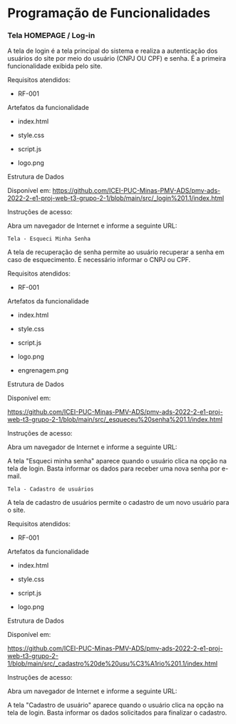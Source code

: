 # Programação de Funcionalidades

### Tela HOMEPAGE / Log-in

A tela de login é a tela principal do sistema e realiza a autenticação dos usuários do site por meio do usuário (CNPJ OU CPF) e senha. É a primeira funcionalidade exibida pelo site.

Requisitos atendidos:

- RF-001

Artefatos da funcionalidade

- index.html

- style.css

- script.js

- logo.png

Estrutura de Dados

Disponível em:
https://github.com/ICEI-PUC-Minas-PMV-ADS/pmv-ads-2022-2-e1-proj-web-t3-grupo-2-1/blob/main/src/_login%201.1/index.html

Instruções de acesso:

Abra um navegador de Internet e informe a seguinte URL: 

`Tela - Esqueci Minha Senha`

A tela de recuperação de senha permite ao usuário recuperar a senha em caso de esquecimento. É necessário informar o CNPJ ou CPF.

Requisitos atendidos:

- RF-001

Artefatos da funcionalidade

- index.html

- style.css

- script.js

- logo.png
- engrenagem.png

Estrutura de Dados

Disponível em:

https://github.com/ICEI-PUC-Minas-PMV-ADS/pmv-ads-2022-2-e1-proj-web-t3-grupo-2-1/blob/main/src/_esqueceu%20senha%201.1/index.html

Instruções de acesso:

Abra um navegador de Internet e informe a seguinte URL: 

A tela "Esqueci minha senha" aparece quando o usuário clica na opção na tela de login. Basta informar os dados para receber uma nova senha por e-mail.

`Tela - Cadastro de usuários`

A tela de cadastro de usuários permite o cadastro de um novo usuário para o site. 

Requisitos atendidos:

- RF-001

Artefatos da funcionalidade

- index.html

- style.css

- script.js

- logo.png


Estrutura de Dados

Disponível em:

https://github.com/ICEI-PUC-Minas-PMV-ADS/pmv-ads-2022-2-e1-proj-web-t3-grupo-2-1/blob/main/src/_cadastro%20de%20usu%C3%A1rio%201.1/index.html

Instruções de acesso:

Abra um navegador de Internet e informe a seguinte URL: 

A tela "Cadastro de usuário" aparece quando o usuário clica na opção na tela de login. Basta informar os dados solicitados para finalizar o cadastro.




